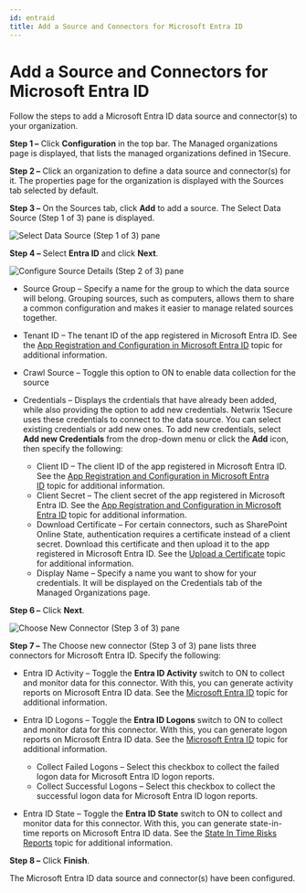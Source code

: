 ```yaml
---
id: entraid
title: Add a Source and Connectors for Microsoft Entra ID
---
```


# Add a Source and Connectors for Microsoft Entra ID

Follow the steps to add a Microsoft Entra ID data source and connector(s) to your organization.

**Step 1 –** Click **Configuration** in the top bar. The Managed organizations page is displayed, that lists the managed organizations defined in 1Secure.

**Step 2 –** Click an organization to define a data source and connector(s) for it. The properties page for the organization is displayed with the Sources tab selected by default.

**Step 3 –** On the Sources tab, click **Add** to add a source. The Select Data Source (Step 1 of 3) pane is displayed.

![Select Data Source (Step 1 of 3) pane](/img/1secure/admin/AddSources_Exchange.png "Select Data Source (Step 1 of 3) pane")

**Step 4 –** Select **Entra ID** and click **Next**.

![Configure Source Details (Step 2 of 3) pane](/img/1secure/admin/Entra_ConfigSourceDetails(Step2of3).png "Configure Source Details (Step 2 of 3) pane")

- Source Group – Specify a name for the group to which the data source will belong. Grouping sources, such as computers, allows them to share a common configuration and makes it easier to manage related sources together.
- Tenant ID – The tenant ID of the app registered in Microsoft Entra ID. See the [App Registration and Configuration in Microsoft Entra ID](../../../Configuration/EntraID/RegisterConfig.md "App Registration and Configuration in Microsoft Entra ID") topic for additional information.
- Crawl Source – Toggle this option to ON to enable data collection for the source
- Credentials – Displays the crdentials that have already been added, while also providing the option to add new credentials. Netwrix 1Secure uses these credentials to connect to the data source. You can select existing credentials or add new ones. To add new credentials, select **Add new Credentials** from the drop-down menu or click the **Add** icon, then specify the following:

  - Client ID – The client ID of the app registered in Microsoft Entra ID. See the [App Registration and Configuration in Microsoft Entra ID](../../../Configuration/EntraID/RegisterConfig.md "App Registration and Configuration in Microsoft Entra ID") topic for additional information.
  - Client Secret – The client secret of the app registered in Microsoft Entra ID. See the [App Registration and Configuration in Microsoft Entra ID](../../../Configuration/EntraID/RegisterConfig.md "App Registration and Configuration in Microsoft Entra ID") topic for additional information.
  - Download Certificate – For certain connectors, such as SharePoint Online State, authentication requires a certificate instead of a client secret. Download this certificate and then upload it to the app registered in Microsoft Entra ID. See the [Upload a Certificate](../../../Configuration/EntraID/RegisterConfig.md#upload-a-certificate "Upload a Certificate") topic for additional information.
  - Display Name – Specify a name you want to show for your credentials. It will be displayed on the Credentials tab of the Managed Organizations page.

**Step 6 –** Click **Next**.

![Choose New Connector (Step 3 of 3) pane](/img/1secure/admin/Entra_Connector(Step3of3).png "Choose New Connector (Step 3 of 3) pane")

**Step 7 –** The Choose new connector (Step 3 of 3) pane lists three connectors for Microsoft Entra ID. Specify the following:

- Entra ID Activity – Toggle the **Entra ID Activity** switch to ON to collect and monitor data for this connector. With this, you can generate activity reports on Microsoft Entra ID data. See the [Microsoft Entra ID](../../SearchAndReports/Activity.md#microsoft-entra-id "Microsoft Entra ID") topic for additional information.
- Entra ID Logons – Toggle the **Entra ID Logons** switch to ON to collect and monitor data for this connector. With this, you can generate logon reports on Microsoft Entra ID data. See the [Microsoft Entra ID](../../SearchAndReports/Activity.md#microsoft-entra-id "Microsoft Entra ID") topic for additional information.

  - Collect Failed Logons – Select this checkbox to collect the failed logon data for Microsoft Entra ID logon reports.
  - Collect Successful Logons – Select this checkbox to collect the successful logon data for Microsoft Entra ID logon reports.

- Entra ID State – Toggle the **Entra ID State** switch to ON to collect and monitor data for this connector. With this, you can generate state-in-time reports on Microsoft Entra ID data. See the [State In Time Risks Reports](../../SearchAndReports/StateInTime.md "State In Time Risks Reports") topic for additional information.

**Step 8 –** Click **Finish**.

The Microsoft Entra ID data source and connector(s) have been configured.